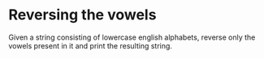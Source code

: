# Reversing the vowels
Given a string consisting of lowercase english alphabets, reverse only the vowels present in it and print the resulting string.
